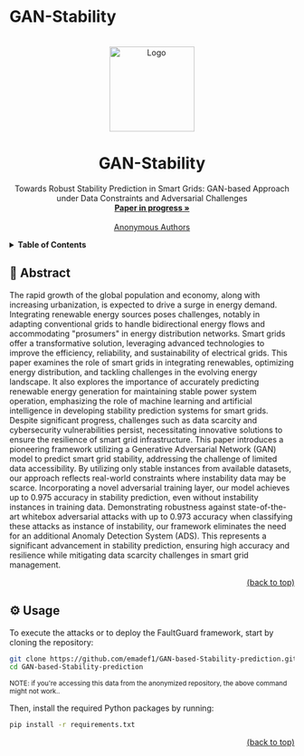 # GAN-Stability
<div id="top"></div>
<!-- PROJECT LOGO -->
<br />
<div align="center">
  <a href="https://github.com/emadef1/GAN-Stability/tree/main">
    <img src="Figures/logo.png" alt="Logo" width="150" height="150">
  </a>

  <h1 align="center">GAN-Stability</h1>

  <p align="center">
    Towards Robust Stability Prediction in Smart Grids: GAN-based Approach under Data Constraints and Adversarial Challenges
    <br />
    <a href="https://github.com/emadef1/GAN-Stability/tree/main"><strong>Paper in progress »</strong></a>
    <br />
    <br />
    <a href="">Anonymous Authors</a>
  </p>
</div>

<!-- TABLE OF CONTENTS -->
<details>
  <summary><strong>Table of Contents</strong></summary>
  <ol>
    <li>
      <a href="#abstract">Abstract</a>
    </li>
    <li>
      <a href="#usage">Usage</a>
    </li>
    <li>
      <a href="#models">Models</a>
    </li>
    <li>
      <a href="#baseline">Baseline</a>
    </li>
    <li>
      <a href="#attacks">Attacks</a>
    </li>
  </ol>
</details>

<div id="abstract"></div>

## 🧩 Abstract

The rapid growth of the global population and economy, along with increasing urbanization, is expected to drive a surge in energy demand. Integrating renewable energy sources poses challenges, notably in adapting conventional grids to handle bidirectional energy flows and accommodating "prosumers" in energy distribution networks. Smart grids offer a transformative solution, leveraging advanced technologies to improve the efficiency, reliability, and sustainability of electrical grids. This paper examines the role of smart grids in integrating renewables, optimizing energy distribution, and tackling challenges in the evolving energy landscape. It also explores the importance of accurately predicting renewable energy generation for maintaining stable power system operation, emphasizing the role of machine learning and artificial intelligence in developing stability prediction systems for smart grids. Despite significant progress, challenges such as data scarcity and cybersecurity vulnerabilities persist, necessitating innovative solutions to ensure the resilience of smart grid infrastructure. This paper introduces a pioneering framework utilizing a Generative Adversarial Network (GAN) model to predict smart grid stability, addressing the challenge of limited data accessibility. By utilizing only stable instances from available datasets, our approach reflects real-world constraints where instability data may be scarce. Incorporating a novel adversarial training layer, our model achieves up to 0.975 accuracy in stability prediction, even without instability instances in training data. Demonstrating robustness against state-of-the-art whitebox adversarial attacks with up to 0.973 accuracy when classifying these attacks as instance of instability, our framework eliminates the need for an additional Anomaly Detection System (ADS). This represents a significant advancement in stability prediction, ensuring high accuracy and resilience while mitigating data scarcity challenges in smart grid management.
<p align="right"><a href="#top">(back to top)</a></p>
<div id="usage"></div>

## ⚙️ Usage

To execute the attacks or to deploy the FaultGuard framework, start by cloning the repository:

```bash
git clone https://github.com/emadef1/GAN-based-Stability-prediction.git
cd GAN-based-Stability-prediction
```
<sup>NOTE: if you're accessing this data from the anonymized repository, the above command might not work..</sup>

Then, install the required Python packages by running:

```bash
pip install -r requirements.txt
```

<p align="right"><a href="#top">(back to top)</a></p>
<div id="models"></div>
